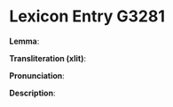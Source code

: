 # Lexicon Entry G3281

**Lemma**: 

**Transliteration (xlit)**: 

**Pronunciation**: 

**Description**:

